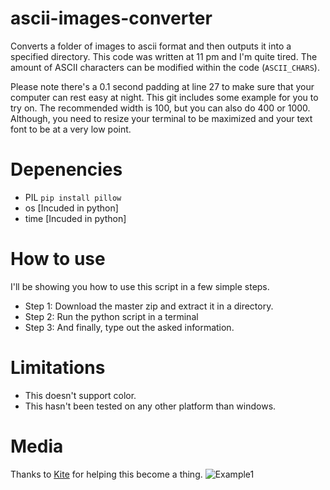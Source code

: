 # ascii-images-converter
Converts a folder of images to ascii format and then outputs it into a specified directory. This code was written at 11 pm and I'm quite tired. The amount of ASCII characters can be modified within the code (```ASCII_CHARS```). 

Please note there's a 0.1 second padding at line 27 to make sure that your computer can rest easy at night.
This git includes some example for you to try on.
The recommended width is 100, but you can also do 400 or 1000. Although, you need to resize your terminal to be maximized and your text font to be at a very low point.
# Depenencies
- PIL ```pip install pillow```
- os [Incuded in python]
- time [Incuded in python]
# How to use
I'll be showing you how to use this script in a few simple steps.
- Step 1: Download the master zip and extract it in a directory. 
- Step 2: Run the python script in a terminal
- Step 3: And finally, type out the asked information.
# Limitations
- This doesn't support color.
- This hasn't been tested on any other platform than windows.
# Media
Thanks to [Kite](https://www.youtube.com/watch?v=v_raWlX7tZY) for helping this become a thing.
![Example1](https://user-images.githubusercontent.com/60286224/144768439-02250881-be78-48fa-8ab9-42f1d8f5f320.png)
